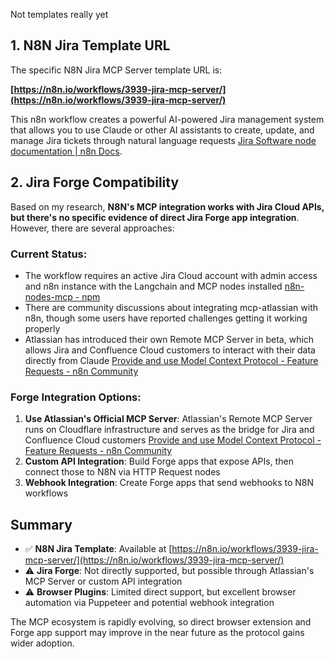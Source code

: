 Not templates really yet

## 1. **N8N Jira Template URL**

The specific N8N Jira MCP Server template URL is:

**[https://n8n.io/workflows/3939-jira-mcp-server/](https://n8n.io/workflows/3939-jira-mcp-server/)**

This n8n workflow creates a powerful AI-powered Jira management system that allows you to use Claude or other AI assistants to create, update, and manage Jira tickets through natural language requests [Jira Software node documentation | n8n Docs](https://docs.n8n.io/integrations/builtin/app-nodes/n8n-nodes-base.jira/).

## 2. **Jira Forge Compatibility**

Based on my research, **N8N's MCP integration works with Jira Cloud APIs, but there's no specific evidence of direct Jira Forge app integration**. However, there are several approaches:

### **Current Status:**

- The workflow requires an active Jira Cloud account with admin access and n8n instance with the Langchain and MCP nodes installed [n8n-nodes-mcp - npm](https://www.npmjs.com/package/n8n-nodes-mcp)
- There are community discussions about integrating mcp-atlassian with n8n, though some users have reported challenges getting it working properly
- Atlassian has introduced their own Remote MCP Server in beta, which allows Jira and Confluence Cloud customers to interact with their data directly from Claude [Provide and use Model Context Protocol - Feature Requests - n8n Community](https://community.n8n.io/t/provide-and-use-model-context-protocol/63799)

### **Forge Integration Options:**

1. **Use Atlassian's Official MCP Server**: Atlassian's Remote MCP Server runs on Cloudflare infrastructure and serves as the bridge for Jira and Confluence Cloud customers [Provide and use Model Context Protocol - Feature Requests - n8n Community](https://community.n8n.io/t/provide-and-use-model-context-protocol/63799)
2. **Custom API Integration**: Build Forge apps that expose APIs, then connect those to N8N via HTTP Request nodes
3. **Webhook Integration**: Create Forge apps that send webhooks to N8N workflows

## **Summary**

- ✅ **N8N Jira Template**: Available at [https://n8n.io/workflows/3939-jira-mcp-server/](https://n8n.io/workflows/3939-jira-mcp-server/)
- ⚠️ **Jira Forge**: Not directly supported, but possible through Atlassian's MCP Server or custom API integration
- ⚠️ **Browser Plugins**: Limited direct support, but excellent browser automation via Puppeteer and potential webhook integration

The MCP ecosystem is rapidly evolving, so direct browser extension and Forge app support may improve in the near future as the protocol gains wider adoption.
